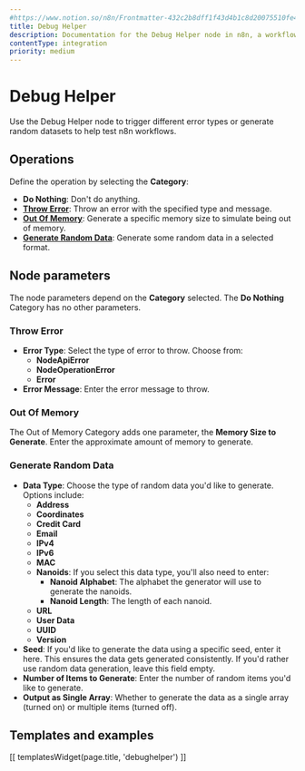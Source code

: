 ```yaml
---
#https://www.notion.so/n8n/Frontmatter-432c2b8dff1f43d4b1c8d20075510fe4
title: Debug Helper
description: Documentation for the Debug Helper node in n8n, a workflow automation platform. Includes guidance on usage, and links to examples.
contentType: integration
priority: medium
---
```


# Debug Helper

Use the Debug Helper node to trigger different error types or generate random datasets to help test n8n workflows.

## Operations

Define the operation by selecting the **Category**:

* **Do Nothing**: Don't do anything.
* [**Throw Error**](#throw-error): Throw an error with the specified type and message.
* [**Out Of Memory**](#out-of-memory): Generate a specific memory size to simulate being out of memory.
* [**Generate Random Data**](#generate-random-data): Generate some random data in a selected format.

## Node parameters

The node parameters depend on the **Category** selected. The **Do Nothing** Category has no other parameters.

### Throw Error

* **Error Type**: Select the type of error to throw. Choose from:
	* **NodeApiError**
	* **NodeOperationError**
	* **Error**
* **Error Message**: Enter the error message to throw.

### Out Of Memory

The Out of Memory Category adds one parameter, the **Memory Size to Generate**. Enter the approximate amount of memory to generate.

### Generate Random Data

* **Data Type**: Choose the type of random data you'd like to generate. Options include:
	* **Address**
	* **Coordinates**
	* **Credit Card**
	* **Email**
	* **IPv4**
	* **IPv6**
	* **MAC**
	* **Nanoids**: If you select this data type, you'll also need to enter:
		* **Nanoid Alphabet**: The alphabet the generator will use to generate the nanoids.
		* **Nanoid Length**: The length of each nanoid.
	* **URL**
	* **User Data**
	* **UUID**
	* **Version**
* **Seed**: If you'd like to generate the data using a specific seed, enter it here. This ensures the data gets generated consistently. If you'd rather use random data generation, leave this field empty.
* **Number of Items to Generate**: Enter the number of random items you'd like to generate.
* **Output as Single Array**: Whether to generate the data as a single array (turned on) or multiple items (turned off).

## Templates and examples

<!-- see https://www.notion.so/n8n/Pull-in-templates-for-the-integrations-pages-37c716837b804d30a33b47475f6e3780 -->
[[ templatesWidget(page.title, 'debughelper') ]]
